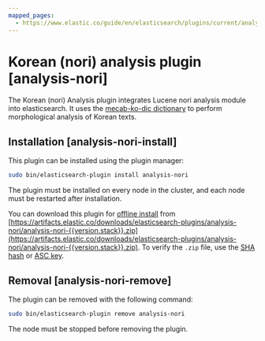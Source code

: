 ```yaml
---
mapped_pages:
  - https://www.elastic.co/guide/en/elasticsearch/plugins/current/analysis-nori.html
---
```


# Korean (nori) analysis plugin [analysis-nori]

The Korean (nori) Analysis plugin integrates Lucene nori analysis module into elasticsearch. It uses the [mecab-ko-dic dictionary](https://bitbucket.org/eunjeon/mecab-ko-dic) to perform morphological analysis of Korean texts.


## Installation [analysis-nori-install]

This plugin can be installed using the plugin manager:

```sh
sudo bin/elasticsearch-plugin install analysis-nori
```

The plugin must be installed on every node in the cluster, and each node must be restarted after installation.

You can download this plugin for [offline install](/reference/elasticsearch-plugins/plugin-management-custom-url.md) from [https://artifacts.elastic.co/downloads/elasticsearch-plugins/analysis-nori/analysis-nori-{{version.stack}}.zip](https://artifacts.elastic.co/downloads/elasticsearch-plugins/analysis-nori/analysis-nori-{{version.stack}}.zip). To verify the `.zip` file, use the [SHA hash](https://artifacts.elastic.co/downloads/elasticsearch-plugins/analysis-nori/analysis-nori-{{version.stack}}.zip.sha512) or [ASC key](https://artifacts.elastic.co/downloads/elasticsearch-plugins/analysis-nori/analysis-nori-{{version.stack}}.zip.asc).


## Removal [analysis-nori-remove]

The plugin can be removed with the following command:

```sh
sudo bin/elasticsearch-plugin remove analysis-nori
```

The node must be stopped before removing the plugin.






